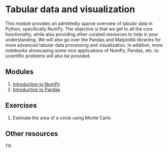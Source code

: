 # Tabular data and visualization
This module provides an admittedly sparse overview of tabular data in Python, specifically NumPy. The objective is that we get to all the core functionality, while also providing other curated resources to help in your understanding. We will also go over the Pandas and Matplotlib libraries for more advanced tabular data processing and visualization. In addition, more notebooks showcasing some nice applications of NumPy, Pandas, etc. to scientific problems will also be provided.

## Modules

1. [Introduction to NumPy](https://colab.research.google.com/github/matthewcarbone/Bootcamp/blob/master/Modules/02_Tabular_Data/01_NumPy.ipynb)
1. [Introduction to Pandas](https://colab.research.google.com/github/matthewcarbone/Bootcamp/blob/master/Modules/02_Tabular_Data/02_Pandas.ipynb)

## Exercises

1. Estimate the area of a circle using Monte Carlo 

## Other resources
TK
